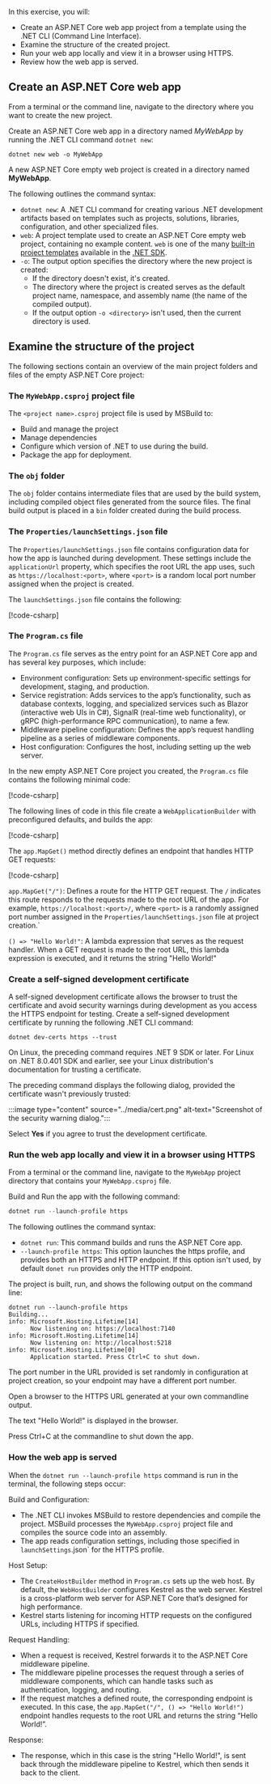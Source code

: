 In this exercise, you will:

* Create an ASP.NET Core web app project from a template using the .NET CLI (Command Line Interface).
* Examine the structure of the created project.
* Run your web app locally and view it in a browser using HTTPS.
* Review how the web app is served.

## Create an ASP.NET Core web app

From a terminal or the command line, navigate to the directory where you want to create the new project.

Create an ASP.NET Core web app in a directory named *MyWebApp* by running the .NET CLI command `dotnet new`:

```dotnetcli
dotnet new web -o MyWebApp
```

A new ASP.NET Core empty web project is created in a directory named **MyWebApp**.

The following outlines the command syntax:

* `dotnet new`: A .NET CLI command for creating various .NET development artifacts based on templates such as projects, solutions, libraries, configuration, and other specialized files.
* `web`: A project template used to create an ASP.NET Core empty web project, containing no example content. `web` is one of the many [built-in project templates](/dotnet/core/tools/dotnet-new-sdk-templates) available in the [.NET SDK](https://dotnet.microsoft.com/download).
* `-o`: The output option specifies the directory where the new project is created:
    * If the directory doesn't exist, it's created. 
    * The directory where the project is created serves as the default project name, namespace, and assembly name (the name of the compiled output).
    * If the output option `-o <directory>` isn't used, then the current directory is used.

## Examine the structure of the project

The following sections contain an overview of the main project folders and files of the empty ASP.NET Core project:

### The `MyWebApp.csproj` project file

The `<project name>.csproj` project file is used by MSBuild to:
 
* Build and manage the project
* Manage dependencies
* Configure which version of .NET to use during the build.
* Package the app for deployment.

### The `obj` folder

The `obj` folder contains intermediate files that are used by the build system, including compiled object files generated from the source files. The final build output is placed in a `bin` folder created during the build process.

### The `Properties/launchSettings.json` file

The `Properties/launchSettings.json` file contains configuration data for how the app is launched during development. These settings include the `applicationUrl` property, which specifies the root URL the app uses, such as `https://localhost:<port>`, where `<port>` is a random local port number assigned when the project is created.

The `launchSettings.json` file contains the following:

[!code-csharp[](../code/MyWebApp/Properties/launchSettings.json)]

### The `Program.cs` file

The `Program.cs` file serves as the entry point for an ASP.NET Core app and has several key purposes, which include:

* Environment configuration: Sets up environment-specific settings for development, staging, and production.
* Service registration: Adds services to the app’s functionality, such as database contexts, logging, and specialized services such as Blazor (interactive web UIs in C#), SignalR (real-time web functionality), or gRPC (high-performance RPC communication), to name a few.
* Middleware pipeline configuration: Defines the app’s request handling pipeline as a series of middleware components.
* Host configuration: Configures the host, including setting up the web server.

In the new empty ASP.NET Core project you created, the `Program.cs` file contains the following minimal code:

[!code-csharp[](../code/MyWebApp/Program.cs?name=snippet_all)]

The following lines of code in this file create a `WebApplicationBuilder` with preconfigured defaults, and builds the app:

[!code-csharp[](../code/MyWebApp/Program.cs?name=snippet_web_application_builder)]

The `app.MapGet()` method directly defines an endpoint that handles HTTP GET requests:

[!code-csharp[](../code/MyWebApp/Program.cs?name=snippet_web_mapget)]

`app.MapGet("/")`: Defines a route for the HTTP GET request. The `/` indicates this route responds to the requests made to the root URL of the app. For example, `https://localhost:<port>/`, where `<port>` is a randomly assigned port number assigned in the `Properties/launchSettings.json` file at project creation.`

`() => "Hello World!"`: A lambda expression that serves as the request handler. When a GET request is made to the root URL, this lambda expression is executed, and it returns the string "Hello World!"

### Create a self-signed development certificate

A self-signed development certificate allows the browser to trust the certificate and avoid security warnings during development as you access the HTTPS endpoint for testing. Create a self-signed development certificate by running the following .NET CLI command:

  ```dotnetcli
  dotnet dev-certs https --trust
  ```

On Linux, the preceding command requires .NET 9 SDK or later. For Linux on .NET 8.0.401 SDK and earlier, see your Linux distribution's documentation for trusting a certificate.

The preceding command displays the following dialog, provided the certificate wasn't previously trusted:

 :::image type="content" source="../media/cert.png" alt-text="Screenshot of the security warning dialog.":::

Select **Yes** if you agree to trust the development certificate.

### Run the web app locally and view it in a browser using HTTPS

From a terminal or the command line, navigate to the `MyWebApp` project directory that contains your `MyWebApp.csproj` file.

Build and Run the app with the following command:

```csharp
dotnet run --launch-profile https
```

The following outlines the command syntax:

* `dotnet run`: This command builds and runs the ASP.NET Core app.
* `--launch-profile https`: This option launches the https profile, and provides both an HTTPS and HTTP endpoint. If this option isn't used, by default `donet run` provides only the HTTP endpoint.

The project is built, run, and shows the following output on the command line:

```output
dotnet run --launch-profile https
Building...
info: Microsoft.Hosting.Lifetime[14]
      Now listening on: https://localhost:7140
info: Microsoft.Hosting.Lifetime[14]
      Now listening on: http://localhost:5218
info: Microsoft.Hosting.Lifetime[0]
      Application started. Press Ctrl+C to shut down.
```

The port number in the URL provided is set randomly in configuration at project creation, so your endpoint may have a different port number.

Open a browser to the HTTPS URL generated at your own commandline output.

The text "Hello World!" is displayed in the browser.

Press Ctrl+C at the commandline to shut down the app.

### How the web app is served

When the `dotnet run --launch-profile https` command is run in the terminal, the following steps occur:

Build and Configuration:
* The .NET CLI invokes MSBuild to restore dependencies and compile the project. MSBuild processes the `MyWebApp.csproj` project file and compiles the source code into an assembly.
* The app reads configuration settings, including those specified in `launchSettings`.json` for the HTTPS profile.

Host Setup:
* The `CreateHostBuilder` method in `Program.cs` sets up the web host. By default, the `WebHostBuilder` configures Kestrel as the web server. Kestrel is a cross-platform web server for ASP.NET Core that’s designed for high performance.
* Kestrel starts listening for incoming HTTP requests on the configured URLs, including HTTPS if specified.

Request Handling:
* When a request is received, Kestrel forwards it to the ASP.NET Core middleware pipeline.
* The middleware pipeline processes the request through a series of middleware components, which can handle tasks such as authentication, logging, and routing.
* If the request matches a defined route, the corresponding endpoint is executed. In this case, the `app.MapGet("/", () => "Hello World!")` endpoint handles requests to the root URL and returns the string “Hello World!”.

Response:
* The response, which in this case is the string "Hello World!", is sent back through the middleware pipeline to Kestrel, which then sends it back to the client.
